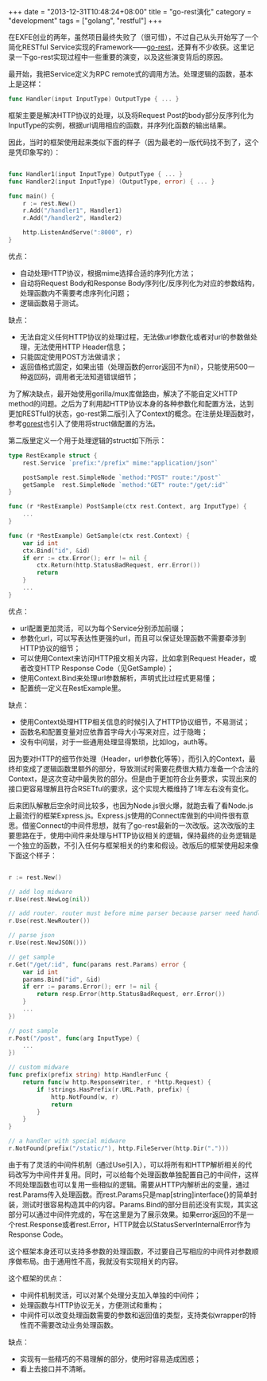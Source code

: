 +++
date = "2013-12-31T10:48:24+08:00"
title = "go-rest演化"
category = "development"
tags = ["golang", "restful"]
+++

在EXFE创业的两年，虽然项目最终失败了（很可惜），不过自己从头开始写了一个简化RESTful Service实现的Framework——[go-rest](https://github.com/googollee/go-rest)，还算有不少收获。这里记录一下go-rest实现过程中一些重要的演变，以及这些演变背后的原因。

<!--more-->

最开始，我把Service定义为RPC remote式的调用方法。处理逻辑的函数，基本上是这样：

```go
func Handler(input InputType) OutputType { ... }
```

框架主要是解决HTTP协议的处理，以及将Request Post的body部分反序列化为InputType的实例，根据url调用相应的函数，并序列化函数的输出结果。

因此，当时的框架使用起来类似下面的样子（因为最老的一版代码找不到了，这个是凭印象写的）：

```go

func Handler1(input InputType) OutputType { ... }
func Handler2(input InputType) (OutputType, error) { ... }

func main() {
	r := rest.New()
	r.Add("/handler1", Handler1)
	r.Add("/handler2", Handler2)

	http.ListenAndServe(":8000", r)
}
```

优点：

- 自动处理HTTP协议，根据mime选择合适的序列化方法；
- 自动将Request Body和Response Body序列化/反序列化为对应的参数结构，处理函数内不需要考虑序列化问题；
- 逻辑函数易于测试。

缺点：

- 无法自定义任何HTTP协议的处理过程，无法做url参数化或者对url的参数做处理，无法使用HTTP Header信息；
- 只能固定使用POST方法做请求；
- 返回值格式固定，如果出错（处理函数的error返回不为nil），只能使用500一种返回码，调用者无法知道错误细节；

为了解决缺点，最开始使用gorilla/mux库做路由，解决了不能自定义HTTP method的问题。之后为了利用起HTTP协议本身的各种参数化和配置方法，达到更加RESTful的状态，go-rest第二版引入了Context的概念。在注册处理函数时，参考[gorest](https://code.google.com/p/gorest/)也引入了使用将struct做配置的方法。

第二版里定义一个用于处理逻辑的struct如下所示：

```go
type RestExample struct {
    rest.Service `prefix:"/prefix" mime:"application/json"`

    postSample rest.SimpleNode `method:"POST" route:"/post"`
    getSample  rest.SimpleNode `method:"GET" route:"/get/:id"`
}

func (r *RestExample) PostSample(ctx rest.Context, arg InputType) {
    ...
}

func (r *RestExample) GetSample(ctx rest.Context) {
    var id int
    ctx.Bind("id", &id)
    if err := ctx.Error(); err != nil {
        ctx.Return(http.StatusBadRequest, err.Error())
        return
    }
    ...
}
```

优点：

- url配置更加灵活，可以为每个Service分别添加前缀；
- 参数化url，可以写表达性更强的url，而且可以保证处理函数不需要牵涉到HTTP协议的细节；
- 可以使用Context来访问HTTP报文相关内容，比如拿到Request Header，或者改变HTTP Response Code（见GetSample）；
- 使用Context.Bind来处理url参数解析，声明式比过程式更易懂；
- 配置统一定义在RestExample里。

缺点：

- 使用Context处理HTTP相关信息的时候引入了HTTP协议细节，不易测试；
- 函数名和配置变量对应依靠首字母大小写来对应，过于隐晦；
- 没有中间层，对于一些通用处理显得繁琐，比如log，auth等。

因为要对HTTP的细节作处理（Header，url参数化等等），而引入的Context，最终却变成了逻辑函数里额外的部分，导致测试时需要花费很大精力准备一个合法的Context，是这次变动中最失败的部分。但是由于更加符合业务要求，实现出来的接口更容易理解且符合RSETful的要求，这个实现大概维持了1年左右没有变化。

后来团队解散后空余时间比较多，也因为Node.js很火爆，就跑去看了看Node.js上最流行的框架Express.js。Express.js使用的Connect库做到的中间件很有意思。借鉴Connect的中间件思想，就有了go-rest最新的一次改版。这次改版的主要思路在于，使用中间件来处理与HTTP协议相关的逻辑，保持最终的业务逻辑是一个独立的函数，不引入任何与框架相关的约束和假设。改版后的框架使用起来像下面这个样子：

```go

r := rest.New()

// add log midware
r.Use(rest.NewLog(nil))

// add router. router must before mime parser because parser need handler's parameter inserted by router.
r.Use(rest.NewRouter())

// parse json
r.Use(rest.NewJSON()))

// get sample
r.Get("/get/:id", func(params rest.Params) error {
    var id int
    params.Bind("id", &id)
    if err := params.Error(); err != nil {
        return resp.Error(http.StatusBadRequest, err.Error())
    }
    ...
})

// post sample
r.Post("/post", func(arg InputType) {
	...
})

// custom midware
func prefix(prefix string) http.HandlerFunc {
    return func(w http.ResponseWriter, r *http.Request) {
        if !strings.HasPrefix(r.URL.Path, prefix) {
            http.NotFound(w, r)
            return
        }
    }
}

// a handler with special midware
r.NotFound(prefix("/static/"), http.FileServer(http.Dir(".")))
```

由于有了灵活的中间件机制（通过Use引入），可以将所有和HTTP解析相关的代码改写为中间件并复用。同时，可以给每个处理函数单独配置自己的中间件，这样不同处理函数也可以复用一些相似的逻辑。需要从HTTP内解析出的变量，通过rest.Params传入处理函数。而rest.Params只是map[string]interface{}的简单封装，测试时很容易构造其中的内容。Params.Bind的部分目前还没有实现，其实这部分可以通过中间件完成的，写在这里是为了展示效果。如果error返回的不是一个rest.Response或者rest.Error，HTTP就会以StatusServerInternalError作为Response Code。

这个框架本身还可以支持多参数的处理函数，不过要自己写相应的中间件对参数顺序做布局。由于通用性不高，我就没有实现相关的内容。

这个框架的优点：

- 中间件机制灵活，可以对某个处理分支加入单独的中间件；
- 处理函数与HTTP协议无关，方便测试和重构；
- 中间件可以改变处理函数需要的参数和返回值的类型，支持类似wrapper的特性而不需要改动业务处理函数。

缺点：

- 实现有一些精巧的不易理解的部分，使用时容易造成困惑；
- 看上去接口并不清晰。
